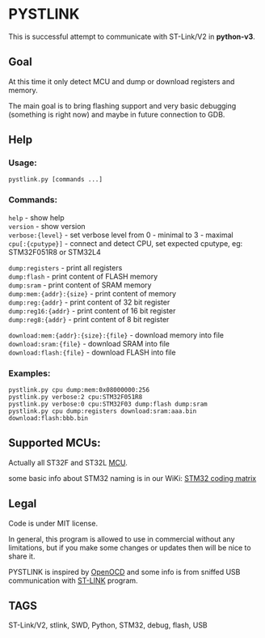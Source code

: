 # PYSTLINK

This is successful attempt to communicate with ST-Link/V2 in **python-v3**.

## Goal

At this time it only detect MCU and dump or download registers and memory.

The main goal is to bring flashing support and very basic debugging (something is right now) and maybe in future connection to GDB.

## Help

### Usage:
  `pystlink.py [commands ...]`

### Commands:
  `help` - show help<br />
  `version` - show version<br />
  `verbose:{level}` - set verbose level from 0 - minimal to 3 - maximal<br />
  `cpu[:{cputype}]` - connect and detect CPU, set expected cputype, eg: STM32F051R8 or STM32L4

  `dump:registers` - print all registers<br />
  `dump:flash` - print content of FLASH memory<br />
  `dump:sram` - print content of SRAM memory<br />
  `dump:mem:{addr}:{size}` - print content of memory<br />
  `dump:reg:{addr}` - print content of 32 bit register<br />
  `dump:reg16:{addr}` - print content of 16 bit register<br />
  `dump:reg8:{addr}` - print content of 8 bit register

  `download:mem:{addr}:{size}:{file}` - download memory into file<br />
  `download:sram:{file}` - download SRAM into file<br />
  `download:flash:{file}` - download FLASH into file

### Examples:
```
pystlink.py cpu dump:mem:0x08000000:256
pystlink.py verbose:2 cpu:STM32F051R8
pystlink.py verbose:0 cpu:STM32F03 dump:flash dump:sram
pystlink.py cpu dump:registers download:sram:aaa.bin download:flash:bbb.bin
```

## Supported MCUs:

Actually all ST32F and ST32L [MCU](http://www.st.com/web/en/catalog/mmc/FM141/SC1169).

some basic info about STM32 naming is in our WiKi: [STM32 coding matrix](https://github.com/pavelrevak/pystlink/wiki/STM32-coding-matrix)

## Legal

Code is under MIT license.

In general, this program is allowed to use in commercial without any limitations, but if you make some changes or updates then will be nice to share it.

PYSTLINK is inspired by [OpenOCD](http://openocd.org/) and some info is from sniffed USB communication with [ST-LINK](http://www.st.com/web/en/catalog/tools/PF258168) program.

## TAGS
ST-Link/V2, stlink, SWD, Python, STM32, debug, flash, USB
